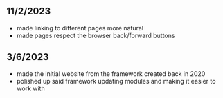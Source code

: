 ## 11/2/2023

- made linking to different pages more natural
- made pages respect the browser back/forward buttons

## 3/6/2023

- made the initial website from the framework created back in 2020
- polished up said framework updating modules and making it easier to work with
